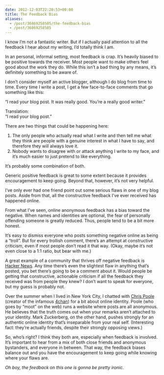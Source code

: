 ```yaml
---
date: 2012-12-03T22:28:53+00:00
title: The Feedback Bias
aliases:
  - /post/36869258505/the-feedback-bias
  - /post/36869258505
---
```


<p>I know I&#8217;m not a fantastic writer. But if I actually paid attention to all the feedback I hear about my writing, I&#8217;d totally think I am.</p>
<p>In an personal, informal setting, most feedback is crap. It&#8217;s heavily biased to be positive towards the receiver. Most people want to make others feel good about the work they do. While this isn&#8217;t a bad thing by any means, it&#8217;s definitely something to be aware of.</p>
<p>I don&#8217;t consider myself an active blogger, although I do blog from time to time. Every time I write a post, I get a few face-to-face comments that go something like this:</p>
<p>&#8220;I read your blog post. It was really good. You&#8217;re a really good writer.&#8221;</p>
<p>Translation:<br/>&#8220;I read your blog post.&#8221;</p>
<p>There are two things that could be happening here:</p>
<ol><li>The only people who actually read what I write and then tell me what they think are people with a genuine interest in what I have to say, and therefore they will always love it.</li>
<li>Nobody wants to disagree with or attack anything I write to my face, and it&#8217;s much easier to just pretend to like everything.</li>
</ol><p>It&#8217;s probably some combination of both.</p>
<p>Generic positive feedback is great to some extent because it provides encouragement to keep going. Beyond that, however, it&#8217;s not very helpful.</p>
<p>I&#8217;ve only ever had one friend point out some serious flaws in one of my blog posts. Aside from that, all the constructive feedback I&#8217;ve ever received has happened online.</p>
<p>From what I&#8217;ve seen, online anonymous feedback has a bias toward the negative. When names and identities are optional, the fear of personally offending someone is greatly reduced. Thus, people tend to be a bit more honest.</p>
<p>It&#8217;s easy to dismiss everyone who posts something negative online as being a &#8220;troll&#8221;. But for every trollish comment, there&#8217;s an attempt at constructive criticism, even if most people don&#8217;t read it that way. (Okay, maybe it&#8217;s not even close to a 1:1 ratio, but bear with me.)</p>
<p>A great example of a community that thrives off negative feedback is <a href="http://news.ycombinator.com" target="_blank">Hacker News</a>. Any time there&#8217;s even the slightest flaw in anything that&#8217;s posted, you bet there&#8217;s going to be a comment about it. Would people be getting that constructive, actionable criticism if all the feedback they received was from people they knew? I don&#8217;t want to speak for everyone, but my guess is probably not.</p>
<p>Over the summer when I lived in New York City, I chatted with <a href="http://en.wikipedia.org/wiki/Christopher_Poole" target="_blank">Chris Poole</a> (creator of the infamous <a href="http://www.4chan.org/" target="_blank">4chan</a>) for a bit about online identity. Poole (who goes by &#8220;moot&#8221; on the web) runs a website where posts are all anonymous. He believes that the truth comes out when your remarks aren&#8217;t attached to your identity. Mark Zuckerberg, on the other hand, pushes strongly for an authentic online identity that&#8217;s inseparable from your real self. (Interesting fact: they&#8217;re actually friends, despite their strongly opposing views.)</p>
<p>So, who&#8217;s right? I think they both are, especially when feedback is involved. It&#8217;s important to hear from a mix of both close friends and anonymous bystanders, and everyone in between. That way, the feedback biases balance out and you have the encouragement to keep going while knowing where your flaws are.</p>
<p><em>Oh boy, the feedback on this one is gonna be pretty ironic.</em></p>
